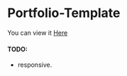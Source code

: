 # Portfolio-Template
You can view it [Here](https://mena489.github.io/Portfolio-Template/)

#### TODO:

- responsive.
